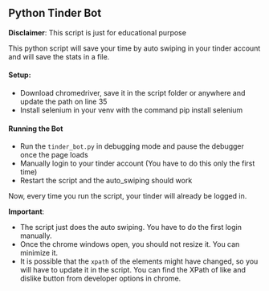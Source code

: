 ## Python Tinder Bot

**Disclaimer**: This script is just for educational purpose

This python script will save your time by auto swiping in your tinder account and will 
save the stats in a file.

#### Setup:
* Download chromedriver, save it in the script folder or anywhere and update the path on line 35
* Install selenium in your venv with the command pip install selenium

#### Running the Bot
* Run the `tinder_bot.py` in debugging mode and pause the debugger once the page loads
* Manually login to your tinder account (You have to do this only the first time)
* Restart the script and the auto_swiping should work

Now, every time you run the script, your tinder will already be logged in.

**Important**: 
* The script just does the auto swiping. You have to do the first login manually.
* Once the chrome windows open, you should not resize it. You can minimize it.
* It is possible that the `xpath` of the elements might have changed, so you will have to
update it in the script. You can find the XPath of like and dislike button from developer
options in chrome.